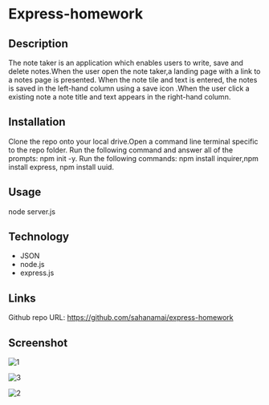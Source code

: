 # Express-homework
## Description
The note taker is an application which enables users to write, save and delete notes.When the user open the note taker,a landing page with a link to a notes page is presented. When the note tile and text is entered, the notes is saved in the left-hand column using a save icon .When the user click a existing note a note title and text appears in the right-hand column.
## Installation
Clone the repo onto your local drive.Open a command line terminal specific to the repo folder.
Run the following command and answer all of the prompts: npm init -y.
Run the following commands: npm install inquirer,npm install express, npm install uuid.
## Usage
node server.js
## Technology
* JSON
* node.js
* express.js
## Links
Github repo URL: https://github.com/sahanamai/express-homework

## Screenshot
![1](https://user-images.githubusercontent.com/41078587/152275424-b06ba2a6-a8d7-4ac3-819b-5e4487f7be7b.png)

![3](https://user-images.githubusercontent.com/41078587/152275432-11a230d5-ee03-4286-add1-13b8a86ff8d4.png)

![2](https://user-images.githubusercontent.com/41078587/152275448-b1264e73-1cdc-4fe8-a2f5-fcb7ae66b1fe.png)

